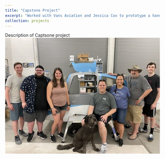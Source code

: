 ```yaml
---
title: "Capstone Project"
excerpt: "Worked with Vans Aviation and Jessica Cox to prototype a hands free aircraft door for pilots without the use of their arms<br/><img src='/images/groupphoto.jpeg'>"
collection: projects
---
```


Description of Captsone project
<img src='/images/groupphoto.jpeg'>